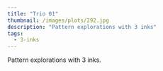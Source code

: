 ```yaml
---
title: "Trio 01"
thumbnail: /images/plots/292.jpg
description: "Pattern explorations with 3 inks"
tags:
  - 3-inks
---
```


Pattern explorations with 3 inks.